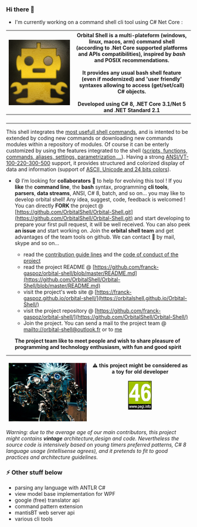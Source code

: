 ### Hi there 👋  
- I'm currently working on a command shell cli tool using C# Net Core :

<img src="robotazteque.png" align="top" style="float:left;margin-right:8px"/> | <b>Orbital Shell</b> is a multi-plateform (**windows, linux, macos, arm**) command shell (according to .Net Core supported platforms and APIs compatibilities), inspired by <b><i>bash</i></b> and **POSIX** recommendations.<br><br>It provides any usual bash shell feature (even if modernized) and 'user friendly' syntaxes allowing to access (get/set/call) C# objects.<br><br>Developed using **C# 8, .NET Core 3.1/Net 5 and .NET Standard 2.1**
-- | --
&nbsp;&nbsp;&nbsp;&nbsp;&nbsp;&nbsp;&nbsp;&nbsp;&nbsp;&nbsp;&nbsp;&nbsp;&nbsp;&nbsp;&nbsp;&nbsp;&nbsp;&nbsp;&nbsp;&nbsp;&nbsp;&nbsp;&nbsp;&nbsp;&nbsp;&nbsp;&nbsp;&nbsp;&nbsp;&nbsp;&nbsp;&nbsp;&nbsp;&nbsp;&nbsp;&nbsp;&nbsp;&nbsp;&nbsp;&nbsp;&nbsp;&nbsp;&nbsp; | &nbsp;

This shell integrates the <u>most usefull shell commands</u>, and is intented to be extended by coding new commands or downloading new commands modules within a repository of modules. Of course it can be enterly customized by using the features integrated to the shell (<u>scripts, functions, commands, aliases, settings, parametrization,...</u>). Having a strong <u>ANSI/VT-100-220-300-500</u> support, it provides structured and colorized display of data and information (support of <u>ASCII, Unicode and 24 bits colors</u>).

- 😄 I’m looking for **collaborators** 👯 to help for evolving this tool ! If you **like** the **command line**, the **bash** syntax, programming **cli tools**, **parsers**, **data streams**, ANSI, C# 8, batch, and so on... you may like to develop orbital shell! Any idea, suggest, code, feedback is welcomed ! You can directly **FORK** the project @ [https://github.com/OrbitalShell/Orbital-Shell.git](https://github.com/OrbitalShell/Orbital-Shell.git) and start developing to prepare your first pull request, it will be well received. You can also peek **an issue** and start working on. Join the **orbital shell team** and get advantages of the team tools on github. We can contact 💬 by mail, skype and so on...

  - read the [contribution guide lines](https://github.com/OrbitalShell/Orbital-Shell/blob/master/CONTRIBUTING.md) and the [code of conduct of the project](https://github.com/OrbitalShell/Orbital-Shell/blob/master/CODE_OF_CONDUCT.md)
  - read the project README @ [https://github.com/franck-gaspoz/orbital-shell/blob/master/README.md](https://github.com/OrbitalShell/Orbital-Shell/blob/master/README.md)
  - visit the project's web site @ [https://franck-gaspoz.github.io/orbital-shell/](https://orbitalshell.github.io/Orbital-Shell/)
  - visit the project repository @ [https://github.com/franck-gaspoz/orbital-shell/](https://github.com/OrbitalShell/Orbital-Shell/)
  - Join the project. You can send a mail to the project team @ [mailto://orbital-shell@outlook.fr](mailto://orbital-shell@outlook.fr) or to [me](mailto://franck.gaspoz@gmail.com) 

  **The project team like to meet people and wish to share pleasure of programming and technology enthusiasm, with fun and good spirit** 

&nbsp;&nbsp;&nbsp;&nbsp;&nbsp;&nbsp;&nbsp;&nbsp;&nbsp;&nbsp;&nbsp;&nbsp;&nbsp;&nbsp;&nbsp;&nbsp;<img src="tra4brains.png"/> | :warning: this project might be considered as a toy for old developer<br><br><img src="pegi46small.png"/><br><br>
-- | --

  *Warning: due to the average age of our main contributors, this project might contains **vintage** architecture,design and code. Nevertheless the source code is intensively based on young timers preferred patterns, C# 8 language usage (intellisense agrees), and it pretends to fit to good practices and architecture guidelines.*

### ⚡ Other stuff below

- parsing any language with ANTLR C#
- view model base implementation for WPF
- google (free) translator api
- command pattern extension
- mantisBT web server api
- various cli tools

<!--
**franck-gaspoz/franck-gaspoz** is a ✨ _special_ ✨ repository because its `README.md` (this file) appears on your GitHub profile.

Here are some ideas to get you started:

- 🔭 I’m currently working on ...
- 🌱 I’m currently learning ...
- 👯 I’m looking to collaborate on ...
- 🤔 I’m looking for help with ...
- 💬 Ask me about ...
- 📫 How to reach me: ...
- 😄 Pronouns: ...
- ⚡ Fun fact: ...
-->
